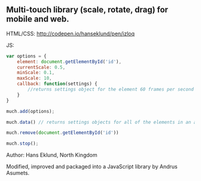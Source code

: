 ## Multi-touch library (scale, rotate, drag) for mobile and web.

HTML/CSS: http://codepen.io/hanseklund/pen/izloq

JS: 

```js
var options = {  
    element: document.getElementById('id'),  
    currentScale: 0.5,  
    minScale: 0.1,  
    maxScale: 10,  
    callback: function(settings) {  
        //returns settings object for the element 60 frames per second
    }  
}  

much.add(options);
```

```js
much.data() // returns settings objects for all of the elements in an array
```

```js
much.remove(document.getElementById('id'))
```

```js
much.stop();
```

Author: Hans Eklund, North Kingdom

Modified, improved and packaged into a JavaScript library by Andrus Asumets.